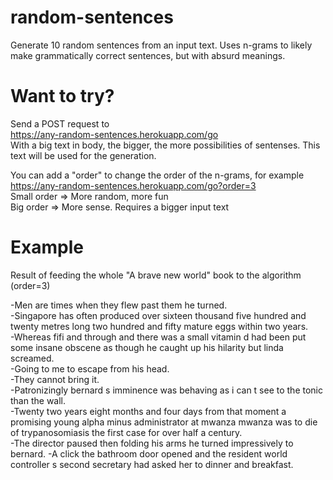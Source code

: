 # random-sentences
Generate 10 random sentences from an input text. Uses n-grams to likely make grammatically correct sentences, but with absurd meanings.

# Want to try?
Send a POST request to  
https://any-random-sentences.herokuapp.com/go  
With a big text in body, the bigger, the more possibilities of sentenses. This text will be used for the generation.  

You can add a "order" to change the order of the n-grams, for example  
https://any-random-sentences.herokuapp.com/go?order=3  
Small order => More random, more fun  
Big order => More sense. Requires a bigger input text  

# Example
Result of feeding the whole "A brave new world" book to the algorithm (order=3)

-Men are times when they flew past them he turned.  
-Singapore has often produced over sixteen thousand five hundred and twenty metres long two hundred and fifty mature eggs within two years.  
-Whereas fifi and through and there was a small vitamin d had been put some insane obscene as though he caught up his hilarity but linda screamed.  
-Going to me to escape from his head.  
-They cannot bring it.  
-Patronizingly bernard s imminence was behaving as i can t see to the tonic than the wall.  
-Twenty two years eight months and four days from that moment a promising young alpha minus administrator at mwanza mwanza was to die of trypanosomiasis the first case for over half a century.  
-The director paused then folding his arms he turned impressively to bernard.
-A click the bathroom door opened and the resident world controller s second secretary had asked her to dinner and breakfast.
